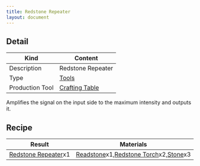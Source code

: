 ```yaml
---
title: Redstone Repeater
layout: document
---
```

## Detail

|Kind|Content|
|---|---|
|Description|Redstone Repeater|
|Type|[Tools](Tools)|
|Production Tool|[Crafting Table](Crafting_Table)|

Amplifies the signal on the input side to the maximum intensity and outputs it.

## Recipe

|Result|Materials|
|---|---|
|[Redstone Repeater](Redstone_Repeater)x1|[Readstone](Readstone)x1,[Redstone Torch](Redstone_Torch)x2,[Stone](Stone)x3|
